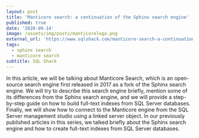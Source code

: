 ```yaml
---
layout: post
title: 'Manticore search: a continuation of the Sphinx search engine'
published: true
date: '2020-09-14'
image: /assets/img/posts/manticorelogo.png
external_url: 'https://www.sqlshack.com/manticore-search-a-continuation-of-the-sphinx-search-engine/'
tags:
  - sphinx search
  - manticore search
subtitle: SQL Shack
---
```

In this article, we will be talking about Manticore Search, which is an open-source search engine first released in 2017 as a fork of the Sphinx search engine. We will try to describe this search engine briefly, mention some of its differences from the Sphinx search engine, and we will provide a step-by-step guide on how to build full-text indexes from SQL Server databases. Finally, we will show how to connect to the Manticore engine from the SQL Server management studio using a linked server object. In our previously published articles in this series, we talked briefly about the Sphinx search engine and how to create full-text indexes from SQL Server databases.
